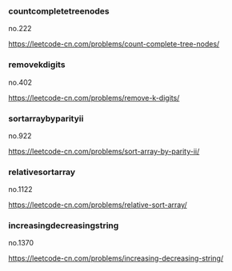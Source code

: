 ### countcompletetreenodes

no.222

https://leetcode-cn.com/problems/count-complete-tree-nodes/

### removekdigits

no.402

https://leetcode-cn.com/problems/remove-k-digits/

### sortarraybyparityii

no.922

https://leetcode-cn.com/problems/sort-array-by-parity-ii/

### relativesortarray

no.1122

https://leetcode-cn.com/problems/relative-sort-array/

### increasingdecreasingstring

no.1370

https://leetcode-cn.com/problems/increasing-decreasing-string/